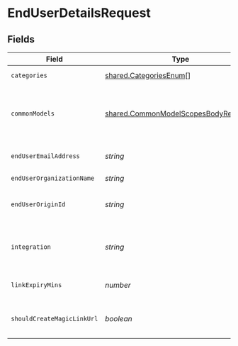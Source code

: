 # EndUserDetailsRequest


## Fields

| Field                                                                                                                                                                                                                                                       | Type                                                                                                                                                                                                                                                        | Required                                                                                                                                                                                                                                                    | Description                                                                                                                                                                                                                                                 |
| ----------------------------------------------------------------------------------------------------------------------------------------------------------------------------------------------------------------------------------------------------------- | ----------------------------------------------------------------------------------------------------------------------------------------------------------------------------------------------------------------------------------------------------------- | ----------------------------------------------------------------------------------------------------------------------------------------------------------------------------------------------------------------------------------------------------------- | ----------------------------------------------------------------------------------------------------------------------------------------------------------------------------------------------------------------------------------------------------------- |
| `categories`                                                                                                                                                                                                                                                | [shared.CategoriesEnum](../../../sdk/models/shared/categoriesenum.md)[]                                                                                                                                                                                     | :heavy_check_mark:                                                                                                                                                                                                                                          | The integration categories to show in Merge Link.                                                                                                                                                                                                           |
| `commonModels`                                                                                                                                                                                                                                              | [shared.CommonModelScopesBodyRequest](../../../sdk/models/shared/commonmodelscopesbodyrequest.md)[]                                                                                                                                                         | :heavy_minus_sign:                                                                                                                                                                                                                                          | An array of objects to specify the models and fields that will be disabled for a given Linked Account. Each object uses model_id, enabled_actions, and disabled_fields to specify the model, method, and fields that are scoped for a given Linked Account. |
| `endUserEmailAddress`                                                                                                                                                                                                                                       | *string*                                                                                                                                                                                                                                                    | :heavy_check_mark:                                                                                                                                                                                                                                          | Your end user's email address. This is purely for identification purposes - setting this value will not cause any emails to be sent.                                                                                                                        |
| `endUserOrganizationName`                                                                                                                                                                                                                                   | *string*                                                                                                                                                                                                                                                    | :heavy_check_mark:                                                                                                                                                                                                                                          | Your end user's organization.                                                                                                                                                                                                                               |
| `endUserOriginId`                                                                                                                                                                                                                                           | *string*                                                                                                                                                                                                                                                    | :heavy_check_mark:                                                                                                                                                                                                                                          | This unique identifier typically represents the ID for your end user in your product's database. This value must be distinct from other Linked Accounts' unique identifiers.                                                                                |
| `integration`                                                                                                                                                                                                                                               | *string*                                                                                                                                                                                                                                                    | :heavy_minus_sign:                                                                                                                                                                                                                                          | The slug of a specific pre-selected integration for this linking flow token. For examples of slugs, see https://www.merge.dev/docs/basics/integration-metadata/.                                                                                            |
| `linkExpiryMins`                                                                                                                                                                                                                                            | *number*                                                                                                                                                                                                                                                    | :heavy_minus_sign:                                                                                                                                                                                                                                          | An integer number of minutes between [30, 720 or 10080 if for a Magic Link URL] for how long this token is valid. Defaults to 30.                                                                                                                           |
| `shouldCreateMagicLinkUrl`                                                                                                                                                                                                                                  | *boolean*                                                                                                                                                                                                                                                   | :heavy_minus_sign:                                                                                                                                                                                                                                          | Whether to generate a Magic Link URL. Defaults to false. For more information on Magic Link, see https://merge.dev/blog/integrations-fast-say-hello-to-magic-link.                                                                                          |